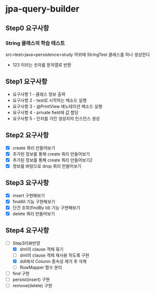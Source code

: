 # jpa-query-builder


## Step0 요구사항
### String 클래스의 학습 테스트 
src>test>java>persistence>study 하위에 StringTest 클래스를 하나 생성한다
- 123 이라는 숫자를 문자열로 반환

## Step1 요구사항
- 요구사항 1 - 클래스 정보 출력
- 요구사항 2 - test로 시작하는 메소드 실행
- 요구사항 3 - @PrintView 애노테이션 메소드 실행
- 요구사항 4 - private field에 값 할당
- 요구사항 5 - 인자를 가진 생성자의 인스턴스 생성

## Step2 요구사항
- [x] create 쿼리 만들어보기
- [x] 추가된 정보를 통해 create 쿼리 만들어보기
- [x] 추가된 정보를 통해 create 쿼리 만들어보기2
- [x] 정보를 바탕으로 drop 쿼리 만들어보기

## Step3 요구사항
- [x] insert 구현해보기
- [x] findAll 기능 구현해보기
- [x] 단건 조회(findBy Id) 기능 구현해보기
- [x] delete 쿼리 만들어보기

## Step4 요구사항
- [ ] Step3리뷰반영
  - [x] dml의 clause 객체 묶기
  - [ ] dml의 clause 객체 재사용 하도록 구현
  - [x] ddl에서 Column 종속성 제거 후 삭제
  - [ ] RowMapper 함수 분리
- [ ] find 구현
- [ ] persist(insert) 구현
- [ ] remove(delete) 구현
